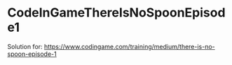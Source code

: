 # CodeInGameThereIsNoSpoonEpisode1
Solution for: https://www.codingame.com/training/medium/there-is-no-spoon-episode-1
